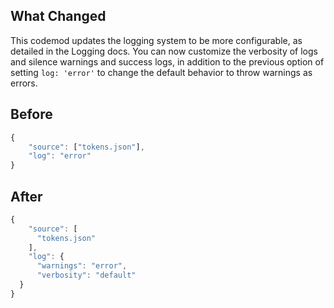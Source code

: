 ## What Changed

This codemod updates the logging system to be more configurable, as detailed in the Logging docs. You can now customize the verbosity of logs and silence warnings and success logs, in addition to the previous option of setting `log: 'error'` to change the default behavior to throw warnings as errors.

## Before

```jsx
{
    "source": ["tokens.json"],
    "log": "error"
}
```

## After

```jsx
{
    "source": [
      "tokens.json"
    ],
    "log": {
      "warnings": "error",
      "verbosity": "default"
  }
}
```
